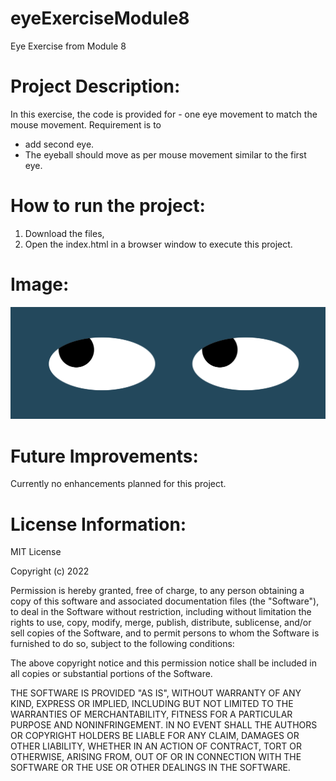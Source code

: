 # eyeExerciseModule8
Eye Exercise from Module 8

# Project Description: 
In this exercise, the code is provided for - one eye movement to match the mouse movement. Requirement is to 
- add second eye.
- The eyeball should move as per mouse movement similar to the first eye. 

# How to run the project:
1. Download the files, 
2. Open the index.html in a browser window to execute this project. 

# Image: 

<img src="images/eyeExercise.png" alt="A really cross looking eye :)"> </a>

# Future Improvements:
Currently no enhancements planned for this project.

# License Information: 
MIT License

Copyright (c) 2022

Permission is hereby granted, free of charge, to any person obtaining a copy
of this software and associated documentation files (the "Software"), to deal
in the Software without restriction, including without limitation the rights
to use, copy, modify, merge, publish, distribute, sublicense, and/or sell
copies of the Software, and to permit persons to whom the Software is
furnished to do so, subject to the following conditions:

The above copyright notice and this permission notice shall be included in all
copies or substantial portions of the Software.

THE SOFTWARE IS PROVIDED "AS IS", WITHOUT WARRANTY OF ANY KIND, EXPRESS OR
IMPLIED, INCLUDING BUT NOT LIMITED TO THE WARRANTIES OF MERCHANTABILITY,
FITNESS FOR A PARTICULAR PURPOSE AND NONINFRINGEMENT. IN NO EVENT SHALL THE
AUTHORS OR COPYRIGHT HOLDERS BE LIABLE FOR ANY CLAIM, DAMAGES OR OTHER
LIABILITY, WHETHER IN AN ACTION OF CONTRACT, TORT OR OTHERWISE, ARISING FROM,
OUT OF OR IN CONNECTION WITH THE SOFTWARE OR THE USE OR OTHER DEALINGS IN THE
SOFTWARE.
